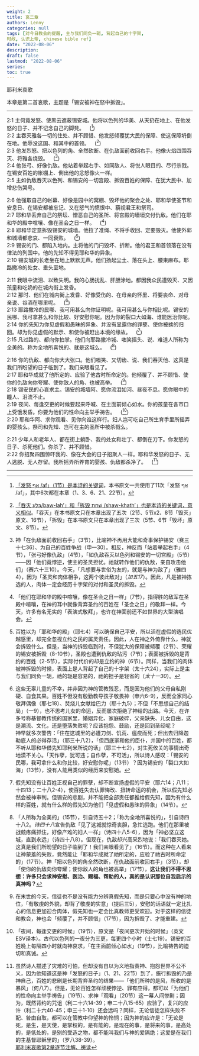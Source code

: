 ```yaml
---
weight: 2
title: 哀二章
authors: Lenny
categories: null
tags: [对今日教会的提醒, 主与我们同负一轭, 背起自己的十字架, 
时政, 认识上帝, chinese bible ref]
date: "2022-08-06"
description: 
draft: false
lastmod: "2022-08-06"
series:
toc: true
---
```

耶利米哀歌  

本章是第二首哀歌，主题是「锡安被神在怒中拆毁」。

<!--more-->
---

2:1 主何竟发怒、使黑云遮蔽锡安城。他将以色列的华美、从天扔在地上、在他发怒的日子、并不记念自己的脚凳。&emsp;([^1])  
2:2 主吞灭雅各一切的住处、并不顾惜、他发怒倾覆犹大民的保障、使这保障坍倒在地。他辱没这国、和其中的首领。&emsp;([^2])  
2:3 他发烈怒、把以色列的角、全然砍断、在仇敌面前收回右手。他像火焰四围吞灭、将雅各烧毁。&emsp;([^3])  
2:4 他张弓、好像仇敌。他站着举起右手、如同敌人、将悦人眼目的、尽行杀戮。在锡安百姓的帐棚上、倒出他的忿怒像火一样。  
2:5 主如仇敌吞灭以色列、和锡安的一切宫殿、拆毁百姓的保障、在犹大民中、加增悲伤哭号。  

2:6 他强取自己的帐幕、好像是园中的窝棚、毁坏他的聚会之处、耶和华使圣节和安息日、在锡安都被忘记、又在怒气的愤恨中、藐视君王和祭司。  
2:7 耶和华丢弃自己的祭坛、憎恶自己的圣所、将宫殿的墙垣交付仇敌。他们在耶和华的殿中喧嚷、像在圣会之日一样。&emsp;([^4])  
2:8 耶和华定意拆毁锡安的城墙。他拉了准绳、不将手收回、定要毁灭。他使外郭和城墙都悲哀、一同衰败。&emsp;([^5])  
2:9 锡安的门、都陷入地内。主将他的门闩毁坏、折断。他的君王和首领落在没有律法的列国中。他的先知不得见耶和华的异象。  
2:10 锡安城的长老坐在地上默默无声。他们扬起尘土、落在头上、腰束麻布。耶路撒冷的处女、垂头至地。  

2:11 我眼中流泪、以致失明。我的心肠扰乱、肝胆涂地。都因我众民遭毁灭、又因孩童和吃奶的在城内街上发昏。  
2:12 那时、他们在城内街上发昏、好像受伤的、在母亲的怀里、将要丧命、对母亲说、谷酒在哪里呢。&emsp;([^6])  
2:13 耶路撒冷的民哪、我可用甚么向你证明呢。我可用甚么与你相比呢。锡安的民哪、我可拿甚么和你比较、好安慰你呢。因为你的裂口大如海、谁能医治你呢。  
2:14 你的先知为你见虚假和愚昧的异象、并没有显露你的罪孽、使你被掳的归回。却为你见虚假的默示、和使你被赶出本境的缘故。&emsp;([^7])  
2:15 凡过路的、都向你拍掌。他们向耶路撒冷城、嗤笑摇头、说、难道人所称为全美的。称为全地所喜悦的、就是这城么。&emsp;([^8])  

2:16 你的仇敌、都向你大大张口。他们嗤笑、又切齿、说、我们吞灭他、这真是我们所盼望的日子临到了。我们亲眼看见了。  
2:17 耶和华成就了他所定的、应验了他古时所命定的。他倾覆了、并不顾惜、使你的仇敌向你夸耀、使你敌人的角、也被高举。&emsp;([^9])  
2:18 锡安民的心哀求主。锡安的城墙阿、愿你流泪如河、昼夜不息。愿你眼中的瞳人、泪流不止。  
2:19 夜间、每逢交更的时候要起来呼喊、在主面前倾心如水。你的孩童在各市口上受饿发昏。你要为他们的性命向主举手祷告。&emsp;([^10])  
2:20 耶和华阿、求你观看、见你向谁这样行。妇人岂可吃自己所生育手里所摇弄的婴孩么。祭司和先知、岂可在主的圣所中被杀戮么。  

2:21 少年人和老年人、都在街上躺卧、我的处女和壮丁、都倒在刀下。你发怒的日子、杀死他们。你杀了、并不顾惜。  
2:22 你招聚四围惊吓我的、像在大会的日子招聚人一样。耶和华发怒的日子、无人逃脱、无人存留。我所摇弄所养育的婴孩、仇敌都杀净了。&emsp;([^11])  

[^1]: <u>「发怒 אַף /af」（1节）是本诗的关键词</u>，本书原文一共使用了11次「发怒 אַף /af」，其中6次都在本章（1、3、6、21、22节）。  
[^2]: <u>「吞灭 בָּלַע/baw-lah’」和「拆毁 שָׁחַת /shaw-khath’」也是本诗的关键词，意义相似</u>。「吞灭」在本书原文只在本章出现了五次（2节、5节x2、8节「毁灭」原文、16节），「拆毁」在本书原文只在本章出现了三次（5节、6节「毁坏」原文、8节）。  
[^3]: 神「在仇敌面前收回右手」（3节），比喻神不再用大能和奇事保护锡安（赛三十七36）、为自己的百姓争战（申一30）。相反，神反而「站着举起右手」（4节），「张弓好像仇敌」（4节），「如仇敌吞灭以色列和锡安的一切宫殿」（5节）——因「他们竟悖逆，使主的圣灵担忧。祂就转作他们的仇敌，亲自攻击他们」（赛六十三10）。今天，「凡想要与世俗为友的，就是与神为敌了」（雅四4），因为「圣灵和肉体相争，这两个彼此敌对」（<cite class="bibleref" title="Galatians 5:14-20" >加五17</cite>）。因此，凡是被神拣选的人，肉体一定会经历十字架的对付和圣灵的拆毁。  
[^4]: 「他们在耶和华的殿中喧嚷，像在圣会之日一样」（7节），指得胜的敌军在圣殿中喧嚷，在神的耳中就像背弃圣约的百姓在「圣会之日」的敬拜一样。今天，许多有名无实的「表演式敬拜」，也许在神面前还不如世界的大型演唱会。
[^5]: 百姓以为「耶和华的殿」（耶七4）可以确保自己平安，所以活在虚假的选民优越感里，却完全忽视立约之民的属灵责任。因此，人在神之外倚靠什么，神就会拆毁什么。但是，当神的拆毁临到时，不但犹大的保障被倾覆（2节）、荣耀的锡安被拆毁（8-10节），圣殿也遭到仇敌的玷污（7节）；表面被拆毁的是背约的百姓（2-5节），实际付代价的却是立约的神（6节）。同样，当我们的肉体被神拆毁的时候，表面上是人背起了自己的十字架（太十六24），实际上是主与我们同负一轭，祂的轭是容易的，祂的担子是轻省的（<cite class="bibleref" title="Matthew 11:30" >太十一30</cite>）。
[^6]: 这些无辜儿童的不幸，并非因为神的管教残忍，而是因为他们的父母自私刚硬、自食其果。百姓不但没有殷勤教导孩子敬畏神（申六6-9），反而全家同心敬拜偶像（耶七18）、焚烧儿女献给巴力（耶十九5）；不但「不思想自己的结局」（一9），也不思考儿女的命运，反而屡次拒绝了神给的出路。今天，在许多号称基督教传统的国家里，婚姻异化、家庭破碎，父亲缺失、儿女自由，这是潮流、文化，还是堕落失败呢？应该抱怨、鼓励，还是回到圣经呢？  
神早就多次警告：「住在这城里的必遭刀剑、饥荒、瘟疫而死；但出去归降迦勒底人的必得存活」（耶三十八2），「但西底家和他的臣仆，并国中的百姓，都不听从耶和华借先知耶利米所说的话」（耶三十七2），对生死攸关的事情出奇地漠不关心。「天作孽，犹可违；自作孽，不可活」，所以诗人感叹：「锡安的民哪，我可拿什么和你比较，好安慰你呢」（13节）？因为锡安的「裂口大如海」（13节），没有人能用类似的经历来安慰她。
[^7]: 假先知没有让百姓正视自己的罪孽，却不断宣扬虚假的平安（耶六14；八11；十四13；二十八2-4），使百姓失去认罪悔改、扭转命运的机会，所以假先知必然会被神审判。但锡安的悲剧，并不能把全部责任都推给假先知，因为有什么样的百姓，就有什么样的假先知为他们「见虚假和愚昧的异象」（14节）。
[^8]: 「人所称为全美的」（15节），引自诗五十2；「称为全地所喜悦的」，引自诗四十八2。<cite class="bibleref" title="Psalms 48:1-14" >诗四十八</cite>宣告仇敌「见了这城就惊奇丧胆，急忙逃跑。他们在那里被战兢疼痛抓住，好像产难的妇人一样」（诗四十八5-6），因为「神必坚立这城，直到永远」（诗四十八8）。但现在，仇敌却兴高采烈地说：「我们吞灭她。这真是我们所盼望的日子临到了！我们亲眼看见了」（16节）。而这种在人看来让神蒙羞的失败，竟然能让「耶和华成就了祂所定的，应验了祂古时所命定的」（17节）。神「把以色列的角全然砍断，在仇敌面前收回右手」（3节），却「使你的仇敌向你夸耀；使你敌人的角也被高举」（17节），**这让我们不得不思想：许多只会求神安慰、医治、赐福、帮助的人，真的是认识那位自我启示的真神吗？**  
[^9]: 在末世的今天，信徒也不是没有能力分辨真假先知，而是只要心中没有神的地位，「有敬虔的外貌，却背了敬虔的实意」（提后三5），安慰的话语就一定比扎心的信息更加迎合肉体，假先知也一定会比真教师更受欢迎。对于这样的信徒和教会，神也会「倾覆了，并不顾惜」（17节），因为拆毁了、才能重建。
[^10]: 「夜间，每逢交更的时候」（19节），原文是「夜间更次开始的时候」（英文ESV译本）。古代以色列的一夜分为三更，每更四个小时（士七19）。锡安的百姓晚上每隔四小时就向神哀求，「在主面前倾心如水」（19节），比喻祷告的迫切和真诚。
[^11]: 虽然诗人描述了灾难的可怕，但却没有自以为义地指责神、抱怨世界不公不义，因为他知道这是神「发怒的日子」（1、21、22节）到了，施行拆毁的乃是神自己，百姓的悲剧是长期背弃圣约的结果——「他们所种的是风，所收的是暴风」（何八7）。但是，无论百姓怎样顽梗悖逆、罪有应得，都可以「为他们的性命向主举手祷告」（19节）、求神「观看」（20节）这一幕人间惨剧；因为，既然背约的咒诅（利二十六14-39；申二十八15-65）应验了，复兴的应许（利二十六40-45；申三十1-10）还会远吗？同样，无论信徒怎样失败不配、咎由自取，都可以在管教中仰望神的怜悯；因为神的应许是：「无论是死，是生，是天使，是掌权的，是有能的，是现在的事，是将来的事，是高处的，是低处的，是别的受造之物，都不能叫我们与神的爱隔绝；这爱是在我们的主基督耶稣里的」（罗八38-39）。  
[耶利米哀歌第2章逐节注解、祷读](https://cmcbiblereading.com/2016/08/07/%e8%80%b6%e5%88%a9%e7%b1%b3%e5%93%80%e6%ad%8c%e7%ac%ac2%e7%ab%a0%e9%80%90%e8%8a%82%e6%b3%a8%e8%a7%a3%e3%80%81%e7%a5%b7%e8%af%bb/)

---
<script src="https://cdn.jsdelivr.net/gh/KenHung/Ezra@3.2/dist/ezra.js" 
        integrity="sha384-kVFpui/QIbzb/ptM/MkYo+MNKX24PUVJwldqzR7LKCwn2j7bi1zfiIt6PKy1F9Ku" 
        crossorigin="anonymous"></script>
<link href="https://cdn.jsdelivr.net/gh/KenHung/Ezra@3.2/dist/ezra-style.css" rel="stylesheet" type="text/css" />
<script>
  ezraLinkifier.setLang('zh-Hans');
  ezraLinkifier.linkify(document.body);
</script>


